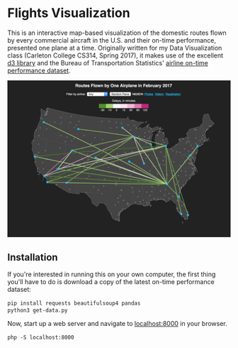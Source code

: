 # Flights Visualization

This is an interactive map-based visualization of the domestic routes flown by every commercial aircraft in the U.S. and their on-time performance, presented one plane at a time. Originally written for my Data Visualization class (Carleton College CS314, Spring 2017), it makes use of the excellent [d3 library](https://d3js.org) and the Bureau of Transportation Statistics' [airline on-time performance dataset](https://www.bts.dot.gov/browse-statistical-products-and-data/bts-publications/airline-service-quality-performance-234-time).

![](screenshot.png)

## Installation

If you're interested in running this on your own computer, the first thing you'll have to do is download a copy of the latest on-time performance dataset:

	pip install requests beautifulsoup4 pandas
	python3 get-data.py

Now, start up a web server and navigate to [localhost:8000](http://localhost:8000) in your browser.

	php -S localhost:8000
